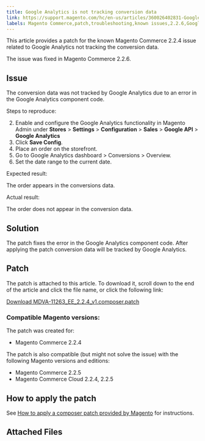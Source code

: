 ```yaml
---
title: Google Analytics is not tracking conversion data
link: https://support.magento.com/hc/en-us/articles/360026402831-Google-Analytics-is-not-tracking-conversion-data
labels: Magento Commerce,patch,troubleshooting,known issues,2.2.6,Google Analytics
---
```


This article provides a patch for the known Magento Commerce 2.2.4 issue related to Google Analytics not tracking the conversion data.

 The issue was fixed in Magento Commerce 2.2.6.

 Issue
-----

 The conversion data was not tracked by Google Analytics due to an error in the Google Analytics component code.

 Steps to reproduce:

 
 2. Enable and configure the Google Analytics functionality in Magento Admin under **Stores** > **Settings** > **Configuration** > **Sales** > **Google API** > **Google Analytics** 
 4. Click **Save Config**.
 6. Place an order on the storefront. 
 8. Go to Google Analytics dashboard > Conversions > Overview.
 10. Set the date range to the current date.
 
 Expected result:

 The order appears in the conversions data.

 Actual result:

 The order does not appear in the conversion data.

 Solution
--------

 The patch fixes the error in the Google Analytics component code. After applying the patch conversion data will be tracked by Google Analytics.

 Patch
-----

 The patch is attached to this article. To download it, scroll down to the end of the article and click the file name, or click the following link:

 [Download MDVA-11263\_EE\_2.2.4\_v1.composer.patch](https://support.magento.com/hc/en-us/article_attachments/360025558831/MDVA-11263_EE_2.2.4_v1.composer.patch)

 ### Compatible Magento versions:

 The patch was created for:

 
 * Magento Commerce 2.2.4
 
 The patch is also compatible (but might not solve the issue) with the following Magento versions and editions:

 
 * Magento Commerce 2.2.5
 * Magento Commerce Cloud 2.2.4, 2.2.5
 
 How to apply the patch
----------------------

 See [How to apply a composer patch provided by Magento](https://support.magento.com/hc/en-us/articles/360028367731) for instructions.

 Attached Files
--------------

